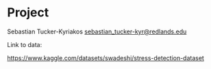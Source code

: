 # Project

Sebastian Tucker-Kyriakos sebastian_tucker-kyr@redlands.edu

Link to data:

https://www.kaggle.com/datasets/swadeshi/stress-detection-dataset